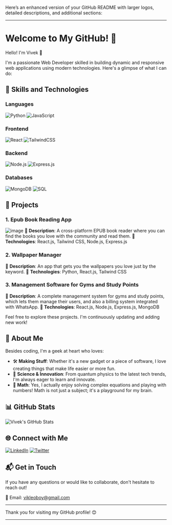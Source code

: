 Here’s an enhanced version of your GitHub README with larger logos, detailed descriptions, and additional sections:

---

# Welcome to My GitHub! 👋


Hello! I'm Vivek 🌟

I'm a passionate Web Developer skilled in building dynamic and responsive web applications using modern technologies. Here's a glimpse of what I can do:

## 🚀 Skills and Technologies

### Languages
![Python](https://img.shields.io/badge/Python-3776AB?style=for-the-badge&logo=python&logoColor=white)
![JavaScript](https://img.shields.io/badge/JavaScript-F7DF1E?style=for-the-badge&logo=javascript&logoColor=black)

### Frontend
![React](https://img.shields.io/badge/React-20232A?style=for-the-badge&logo=react&logoColor=61DAFB)
![TailwindCSS](https://img.shields.io/badge/TailwindCSS-38B2AC?style=for-the-badge&logo=tailwind-css&logoColor=white)

### Backend
![Node.js](https://img.shields.io/badge/Node.js-339933?style=for-the-badge&logo=node.js&logoColor=white)
![Express.js](https://img.shields.io/badge/Express.js-000000?style=for-the-badge&logo=express&logoColor=white)

### Databases
![MongoDB](https://img.shields.io/badge/MongoDB-4EA94B?style=for-the-badge&logo=mongodb&logoColor=white)
![SQL](https://img.shields.io/badge/SQL-4479A1?style=for-the-badge&logo=postgresql&logoColor=white)

## 🌟 Projects

### 1. Epub Book Reading App
![image](https://github.com/user-attachments/assets/24e3ca0e-8bf7-4368-b769-9c9b22e5fa51)
🚀 **Description**: A cross-platform EPUB book reader where you can find the books you love with the community and read them.
🔧 **Technologies**: React.js, Tailwind CSS, Node.js, Express.js

### 2. Wallpaper Manager
🐍 **Description**: An app that gets you the wallpapers you love just by the keyword.
🔧 **Technologies**: Python, React.js, Tailwind CSS

### 3. Management Software for Gyms and Study Points
🛒 **Description**: A complete management system for gyms and study points, which lets them manage their users, and also a billing system integrated with WhatsApp.
🔧 **Technologies**: React.js, Node.js, Express.js, MongoDB

Feel free to explore these projects. I'm continuously updating and adding new work!

## 🔭 About Me

Besides coding, I'm a geek at heart who loves:

- 🛠️ **Making Stuff**: Whether it's a new gadget or a piece of software, I love creating things that make life easier or more fun.
- 🔬 **Science & Innovation**: From quantum physics to the latest tech trends, I'm always eager to learn and innovate.
- 📐 **Math**: Yes, I actually enjoy solving complex equations and playing with numbers! Math is not just a subject; it's a playground for my brain.

## 📊 GitHub Stats

![Vivek's GitHub Stats](https://github-readme-stats.vercel.app/api?username=Vikleoboy&show_icons=true&theme=radical)

## 🌐 Connect with Me

[![LinkedIn](https://img.shields.io/badge/LinkedIn-0077B5?style=for-the-badge&logo=linkedin&logoColor=white)](https://www.linkedin.com/in/VivekUdbuke/)
[![Twitter](https://img.shields.io/badge/Twitter-1DA1F2?style=for-the-badge&logo=twitter&logoColor=white)](https://x.com/VikLeo10)

## 📬 Get in Touch

If you have any questions or would like to collaborate, don't hesitate to reach out!

📧 Email: [vikleoboy@gmail.com](mailto:vikleoboy@gmail.com)

---

Thank you for visiting my GitHub profile! 😊

---
